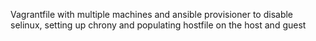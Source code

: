 Vagrantfile with multiple machines and ansible provisioner to disable selinux, setting up chrony and populating hostfile on the host and guest
